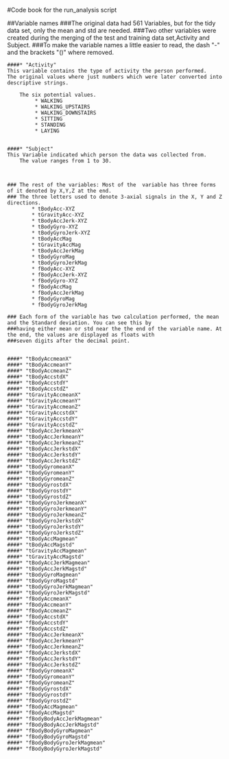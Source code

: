 #Code book for the run_analysis script


##Variable names
###The original data had 561 Variables, but for the tidy data set, only the mean and std are needed.
###Two other variables were created during the merging of the test and training data set,Activity and Subject.
###To make the variable names a little easier to read, the dash "-"  and the brackets "()" where removed.

	####* "Activity"
	This variable contains the type of activity the person performed.
	The original values where just numbers which were later converted into descriptive strings.
	
		The six potential values.
			 * WALKING
			 * WALKING_UPSTAIRS
			 * WALKING_DOWNSTAIRS
			 * SITTING
			 * STANDING
			 * LAYING
	
	
	####* "Subject"
	This Variable indicated which person the data was collected from.
		The value ranges from 1 to 30.
	
	
	
	### The rest of the variables: Most of the  variable has three forms of it denoted by X,Y,Z at the end.
    ###	The three letters used to denote 3-axial signals in the X, Y and Z directions.
			* tBodyAcc-XYZ
			* tGravityAcc-XYZ
			* tBodyAccJerk-XYZ
			* tBodyGyro-XYZ
			* tBodyGyroJerk-XYZ
			* tBodyAccMag
			* tGravityAccMag
			* tBodyAccJerkMag
			* tBodyGyroMag
			* tBodyGyroJerkMag
			* fBodyAcc-XYZ
			* fBodyAccJerk-XYZ
			* fBodyGyro-XYZ
			* fBodyAccMag
			* fBodyAccJerkMag
			* fBodyGyroMag
			* fBodyGyroJerkMag

	### Each form of the variable has two calculation performed, the mean and the Standard deviation. You can see this by 
	###having either mean or std near the the end of the variable name. At the end, the values are displayed as floats with
	###seven digits after the decimal point.
	
	
	####* "tBodyAccmeanX"	
	####* "tBodyAccmeanY"
	####* "tBodyAccmeanZ"	
	####* "tBodyAccstdX"	
	####* "tBodyAccstdY"	
	####* "tBodyAccstdZ"	
	####* "tGravityAccmeanX"
	####* "tGravityAccmeanY"	
	####* "tGravityAccmeanZ"
	####* "tGravityAccstdX"	
	####* "tGravityAccstdY"	
	####* "tGravityAccstdZ"
	####* "tBodyAccJerkmeanX"
	####* "tBodyAccJerkmeanY"	
	####* "tBodyAccJerkmeanZ"	
	####* "tBodyAccJerkstdX"	
	####* "tBodyAccJerkstdY"	
	####* "tBodyAccJerkstdZ"	
	####* "tBodyGyromeanX"	
	####* "tBodyGyromeanY"	
	####* "tBodyGyromeanZ"	
	####* "tBodyGyrostdX"	
	####* "tBodyGyrostdY"	
	####* "tBodyGyrostdZ"	
	####* "tBodyGyroJerkmeanX"
	####* "tBodyGyroJerkmeanY"
	####* "tBodyGyroJerkmeanZ"
	####* "tBodyGyroJerkstdX"	
	####* "tBodyGyroJerkstdY"
	####* "tBodyGyroJerkstdZ"	
	####* "tBodyAccMagmean"	
	####* "tBodyAccMagstd"	
	####* "tGravityAccMagmean"
	####* "tGravityAccMagstd"	
	####* "tBodyAccJerkMagmean"
	####* "tBodyAccJerkMagstd"
	####* "tBodyGyroMagmean"	
	####* "tBodyGyroMagstd"	
	####* "tBodyGyroJerkMagmean"
	####* "tBodyGyroJerkMagstd"
	####* "fBodyAccmeanX"	
	####* "fBodyAccmeanY"	
	####* "fBodyAccmeanZ"	
	####* "fBodyAccstdX"	
	####* "fBodyAccstdY"	
	####* "fBodyAccstdZ"
	####* "fBodyAccJerkmeanX"
	####* "fBodyAccJerkmeanY"
	####* "fBodyAccJerkmeanZ"	
	####* "fBodyAccJerkstdX"	
	####* "fBodyAccJerkstdY"	
	####* "fBodyAccJerkstdZ"	
	####* "fBodyGyromeanX"	
	####* "fBodyGyromeanY"	
	####* "fBodyGyromeanZ"	
	####* "fBodyGyrostdX"	
	####* "fBodyGyrostdY"	
	####* "fBodyGyrostdZ"	
	####* "fBodyAccMagmean"	
	####* "fBodyAccMagstd"	
	####* "fBodyBodyAccJerkMagmean"
	####* "fBodyBodyAccJerkMagstd"	
	####* "fBodyBodyGyroMagmean"	
	####* "fBodyBodyGyroMagstd"	
	####* "fBodyBodyGyroJerkMagmean"
	####* "fBodyBodyGyroJerkMagstd"
